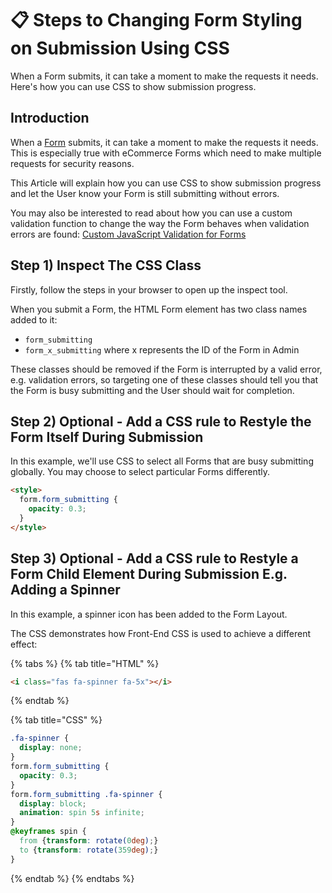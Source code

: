 # 📋 Steps to Changing Form Styling on Submission Using CSS

When a Form submits, it can take a moment to make the requests it needs. Here's how you can use CSS to show submission progress.

## Introduction

When a [Form](https://help.siteglide.com/article/99-forms-getting-started) submits, it can take a moment to make the requests it needs. This is especially true with eCommerce Forms which need to make multiple requests for security reasons.

This Article will explain how you can use CSS to show submission progress and let the User know your Form is still submitting without errors.

You may also be interested to read about how you can use a custom validation function to change the way the Form behaves when validation errors are found: [Custom JavaScript Validation for Forms](https://developers.siteglide.com/custom-javascript-validation-for-forms)

## Step 1) Inspect The CSS Class

Firstly, follow the steps in your browser to open up the inspect tool.

When you submit a Form, the HTML Form element has two class names added to it:

* `form_submitting`
* `form_x_submitting` where x represents the ID of the Form in Admin

These classes should be removed if the Form is interrupted by a valid error, e.g. validation errors, so targeting one of these classes should tell you that the Form is busy submitting and the User should wait for completion.

## Step 2) Optional - Add a CSS rule to Restyle the Form Itself During Submission

In this example, we'll use CSS to select all Forms that are busy submitting globally. You may choose to select particular Forms differently.

```html
<style>
  form.form_submitting {
    opacity: 0.3;
  }
</style>
```

## Step 3) Optional - Add a CSS rule to Restyle a Form Child Element During Submission E.g. Adding a Spinner

In this example, a spinner icon has been added to the Form Layout.

The CSS demonstrates how Front-End CSS is used to achieve a different effect:

{% tabs %}
{% tab title="HTML" %}
```html
<i class="fas fa-spinner fa-5x"></i>
```
{% endtab %}

{% tab title="CSS" %}
```css
.fa-spinner {
  display: none;
}
form.form_submitting {
  opacity: 0.3;
}
form.form_submitting .fa-spinner {
  display: block;
  animation: spin 5s infinite;
}
@keyframes spin {
  from {transform: rotate(0deg);}
  to {transform: rotate(359deg);}
}
```
{% endtab %}
{% endtabs %}
